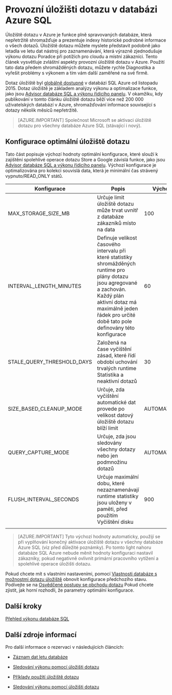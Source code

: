 <properties
   pageTitle="Provozní úložiště dotazu v databázi Azure SQL"
   description="Naučte se pracovat úložišti dotazu v databázi SQL Azure"
   keywords=""
   services="sql-database"
   documentationCenter=""
   authors="CarlRabeler"
   manager="jhubbard"
   editor=""/>

<tags
   ms.service="sql-database"
   ms.devlang="NA"
   ms.topic="article"
   ms.tgt_pltfrm="sqldb-performance"
   ms.workload="data-management"
   ms.date="08/16/2016"
   ms.author="carlrab"/>

# <a name="operating-the-query-store-in-azure-sql-database"></a>Provozní úložišti dotazu v databázi Azure SQL 

Úložiště dotazu v Azure je funkce plně spravovaných databáze, která nepřetržitě shromažďuje a prezentuje indexy historické podrobné informace o všech dotazů. Úložiště dotazu můžete myslete představit podobně jako letadla ve letu dat nástroj pro zaznamenávání, která výrazně zjednodušuje výkonu dotazu Poradce při potížích pro cloudu a místní zákazníci. Tento článek vysvětluje zvláštní aspekty provozní úložiště dotazu v Azure. Použití tato data předem shromážděných dotazu, můžete rychle Diagnostika a vyřešit problémy s výkonem a tím vám další zaměřené na své firmě. 

Dotaz úložiště byl [globálně dostupné](https://azure.microsoft.com/updates/general-availability-azure-sql-database-query-store/) v databázi SQL Azure od listopadu 2015. Dotaz úložiště je základem analýzy výkonu a optimalizace funkce, jako jsou [Advisor databáze SQL a výkonu řídicího panelu](https://azure.microsoft.com/updates/sqldatabaseadvisorga/). V okamžiku, kdy publikování v tomto článku úložiště dotazu běží více než 200 000 uživatelských databází v Azure, shromažďování informace související s dotazy několik měsíců nepřetržitě.

> [AZURE.IMPORTANT] Společnost Microsoft se aktivaci úložiště dotazu pro všechny databáze Azure SQL (stávající i nový). 

## <a name="optimal-query-store-configuration"></a>Konfigurace optimální úložiště dotazu

Tato část popisuje výchozí hodnoty optimální konfigurace, které slouží k zajištění spolehlivé operace dotazu Store a Google závislá funkce, jako jsou [Advisor databáze SQL a výkonu řídicího panelu](https://azure.microsoft.com/updates/sqldatabaseadvisorga/). Výchozí konfigurace je optimalizována pro kolekci souvislá data, která je minimální čas strávený vypnuto/READ_ONLY států.

| Konfigurace | Popis | Výchozí | Komentář |
| ------------- | ----------- | ------- | ------- |
| MAX_STORAGE_SIZE_MB | Určuje limit úložiště dotazu může trvat uvnitř z databáze zákazníků místo na data | 100 | Vynucení pro nové databáze |
| INTERVAL_LENGTH_MINUTES | Definuje velikost časového intervalu při které statistiky shromážděných runtime pro plány dotazu jsou agregované a zachován. Každý plán aktivní dotaz má maximálně jeden řádek pro určité době tato pole definovány této konfigurace | 60   | Vynucení pro nové databáze |
| STALE_QUERY_THRESHOLD_DAYS | Založená na čase vyčištění zásad, které řídí období uchování trvalých runtime Statistika a neaktivní dotazů | 30 | Vynucení nové databáze i s předchozí výchozí (367) |
| SIZE_BASED_CLEANUP_MODE | Určuje, zda vyčištění automatické dat provede po velikost datový úložiště dotazu blíží limit | AUTOMATICKÉ | Vynucení pro všechny databáze |
| QUERY_CAPTURE_MODE | Určuje, zda jsou sledovány všechny dotazy nebo jen podmnožinu dotazů | AUTOMATICKÉ | Vynucení pro všechny databáze |
| FLUSH_INTERVAL_SECONDS | Určuje maximální dobu, které nezaznamenávají runtime statistiky jsou uloženy v paměti, před použitím Vyčištění disku | 900 | Vynucení pro nové databáze |
||||||

> [AZURE.IMPORTANT] Tyto výchozí hodnoty automaticky, použijí se při vyplňování konečný aktivace úložiště dotazu v všechny databáze Azure SQL (viz před důležité poznámky). Po tomto light nahoru databáze SQL Azure nebude měnit hodnoty konfiguraci nastavil zákazníky, pokud negativně ovlivnit primární pracovního vytížení a spolehlivé operace úložišti dotazu.

Pokud chcete mít s vlastními nastaveními, pomocí [Vlastnosti databáze s možnostmi dotazu úložiště](https://msdn.microsoft.com/library/bb522682.aspx) obnovit konfigurace předchozího stavu. Podívejte se na [Osvědčené postupy se obchodu dotazu](https://msdn.microsoft.com/library/mt604821.aspx) Pokud chcete zjistit, jak horní rozhodli, že parametry optimální konfigurace.

## <a name="next-steps"></a>Další kroky

[Přehled výkonu databáze SQL](sql-database-performance.md)

## <a name="additional-resources"></a>Další zdroje informací

Pro další informace o rezervaci v následujících článcích:

- [Záznam dat letu databáze](https://azure.microsoft.com/blog/query-store-a-flight-data-recorder-for-your-database) 

- [Sledování výkonu pomocí úložišti dotazu](https://msdn.microsoft.com/library/dn817826.aspx)

- [Příklady použití úložiště dotazu](https://msdn.microsoft.com/library/mt614796.aspx)

- [Sledování výkonu pomocí úložišti dotazu](https://msdn.microsoft.com/library/dn817826.aspx) 
